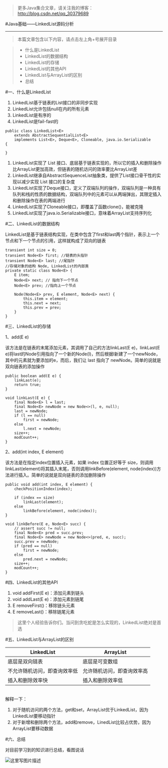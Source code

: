 >更多Java集合文章，请关注我的博客：http://blog.csdn.net/qq_30379689

#Java基础——LinkedList源码分析


----------

>本篇文章包含以下内容，请点击左上角+号展开目录

>* 什么是LinkedList
>* LinkedList的数据结构
>* LinkedList的存储
>* LinkedList的其他API
>* LinkedList与ArrayList的区别
>* 总结

#一、什么是LinkedList

1. LinkedList基于链表的List接口的非同步实现
2. LinkedList允许包括null在内的所有元素
3. LinkedList是有序的
4. LinkedList是fail-fast的

```
public class LinkedList<E>
    extends AbstractSequentialList<E>
    implements List<E>, Deque<E>, Cloneable, java.io.Serializable
{

}
```
1. LinkedList实现了 List 接口、底层基于链表实现的，所以它的插入和删除操作比ArrayList更加高效，但链表的随机访问的效率要比ArrayList差
2. LinkedList继承自AbstractSequenceList抽象类，提供了List接口骨干性的实现以减少实现 List 接口的复杂度
3. LinkedList实现了Deque接口，定义了双端队列的操作，双端队列是一种具有队列和栈的性质的数据结构，双端队列中的元素可以从两端弹出，其限定插入和删除操作在表的两端进行
4. LinkedList实现了Cloneable接口，即覆盖了函数clone()，能被克隆
5. LinkedList实现了java.io.Serializable接口，意味着ArrayList支持序列化


#二、LinkedList的数据结构


LinkedList是基于链表结构实现，在类中包含了first和last两个指针，表示上一个节点和下一个节点的引用，这样就构成了双向的链表

```
transient int size = 0;
transient Node<E> first; //链表的头指针
transient Node<E> last; //尾指针
//存储对象的结构 Node, LinkedList的内部类
private static class Node<E> {
    E item;
    Node<E> next; // 指向下一个节点
    Node<E> prev; //指向上一个节点

    Node(Node<E> prev, E element, Node<E> next) {
        this.item = element;
        this.next = next;
        this.prev = prev;
    }
}
```

#三、LinkedList的存储

1、add(E e)

该方法是在链表的末尾添加元素，其调用了自己的方法linkLast(E e)，linkLast(E e)将last的Node引用指向了一个新的Node(l)，然后根据l新建了一个newNode，其中的元素就为要添加的e，而后，我们让 last 指向了 newNode。简单的说就是双向链表的添加操作

```
public boolean add(E e) {
    linkLast(e);
    return true;
}

void linkLast(E e) {
    final Node<E> l = last;
    final Node<E> newNode = new Node<>(l, e, null);
    last = newNode;
    if (l == null)
        first = newNode;
    else
        l.next = newNode;
    size++;
    modCount++;
}
```

2、add(int index, E element)

该方法是在指定index位置插入元素，如果 index 位置正好等于 size，则调用linkLast(element)将其插入末尾，否则调用linkBefore(element, node(index))方法进行插入。简单的说就是双向链表的添加删除操作


```
public void add(int index, E element) {
    checkPositionIndex(index);

    if (index == size)
        linkLast(element);
    else
        linkBefore(element, node(index));
}
  
void linkBefore(E e, Node<E> succ) {
    // assert succ != null;
    final Node<E> pred = succ.prev;
    final Node<E> newNode = new Node<>(pred, e, succ);
    succ.prev = newNode;
    if (pred == null)
        first = newNode;
    else
        pred.next = newNode;
    size++;
    modCount++;
}
```

#四、LinkedList的其他API

1. void addFirst(E e)：添加元素到链头
1. void addLast(E e)：添加元素到链尾
1. E removeFirst()：移除链头元素
1. E removeLast()：移除链尾元素

>这里个人经验告诉你们。当问到贪吃蛇是怎么实现的，LinkedList绝对是首选


#五、LinkedList与ArrayList的区别

LinkedList|ArrayList
--|--|
底层是双向链表|底层是可变数组
不允许随机访问，即查询效率低|允许随机访问，即查询效率高
插入和删除效率快|插入和删除效率低
<br>
解释一下：

1. 对于随机访问的两个方法，get和set，ArrayList优于LinkedList，因为LinkedList要移动指针
2. 对于新增和删除两个方法，add和remove，LinedList比较占优势，因为ArrayList要移动数据


#六、总结

对目前学习到的知识进行总结，看图说话

![这里写图片描述](http://img.blog.csdn.net/20170526122108632?watermark/2/text/aHR0cDovL2Jsb2cuY3Nkbi5uZXQvcXFfMzAzNzk2ODk=/font/5a6L5L2T/fontsize/400/fill/I0JBQkFCMA==/dissolve/70/gravity/SouthEast)